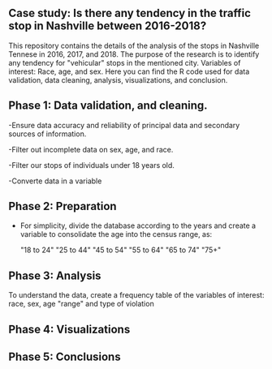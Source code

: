 Case study: Is there any tendency in the traffic stop in Nashville between 2016-2018?
-

This repository contains the details of the analysis of the stops in Nashville Tennese in 2016, 2017, and 2018. The  purpose of the research is to identify 
any tendency for "vehicular" stops in the mentioned city. Variables of interest: Race, age, and sex. Here you can find the R code used for data validation, 
data cleaning, analysis, visualizations, and conclusion. 

Phase 1: Data validation, and  cleaning.
- 
-Ensure data accuracy and reliability of principal data and secondary sources of information.

-Filter out incomplete data on sex, age, and race. 

-Filter our stops of individuals under 18 years old.

-Converte data in a variable 


Phase 2: Preparation
-
- For simplicity, divide the database according to the years and create a variable to consolidate the age into the census range, as:

  "18 to 24"        "25 to 44"        "45 to 54"        "55 to 64"        "65 to 74"        "75+"


Phase 3: Analysis
- 

To understand the data, create a frequency table of the variables of interest: race, sex, age "range" and type of violation



Phase 4: Visualizations
- 


Phase 5: Conclusions
- 
